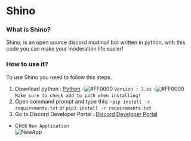 # Shino
### What is Shino?
Shino, is an open source discord modmail bot written in python, with this code you can make your moderation life easier!

### How to use it?
To use Shino you need to follow this steps.
1. Download python : [Python](https://www.python.org/downloads/) 
  -![#FF0000](https://placehold.it/15/f03c15/000000?text=+) `Version : 3.xx`
  -![#FF0000](https://placehold.it/15/f03c15/000000?text=+) `Make sure to check add to path when installing!`
2. Open command prompt and type this:
  -`pip install -r requirements.txt` or  `pip3 install -r requirements.txt`
3. Go to Discord Developer Portal : [Discord Developer Portal](https://discordapp.com/developers/applications/) 
  - Click `New Application`<br />
  ![NewApp](https://i.imgur.com/J3y4cSf.png)
  
